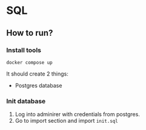 # SQL

## How to run?

### Install tools

```shell
docker compose up
```

It should create 2 things:

- Postgres database

### Init database

1. Log into adminirer with credentials from postgres.
2. Go to import section and import `init.sql`
